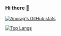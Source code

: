 ### Hi there 👋

[![Anurag's GitHub stats](https://github-readme-stats.vercel.app/api?username=rishabhkumar812)](https://github.com/anuraghazra/github-readme-stats)

[![Top Langs](https://github-readme-stats.vercel.app/api/top-langs/?username=rishabhkumar812)](https://github.com/anuraghazra/github-readme-stats)

<!--
**rishabhkumar812/rishabhkumar812** is a ✨ _special_ ✨ repository because its `README.md` (this file) appears on your GitHub profile.

Here are some ideas to get you started:

- 🔭 I’m currently working on ...
- 🌱 I’m currently learning ...
- 👯 I’m looking to collaborate on ...
- 🤔 I’m looking for help with ...
- 💬 Ask me about ...
- 📫 How to reach me: ...
- 😄 Pronouns: ...
- ⚡ Fun fact: ...
-->
